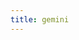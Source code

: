 ```yaml
---
title: gemini
---
```


<script setup>
const packageName = '@wagmi/vue'
const connectorsPackageName = '@wagmi/connectors'
</script>

<!-- @include: @shared/connectors/gemini.md -->
